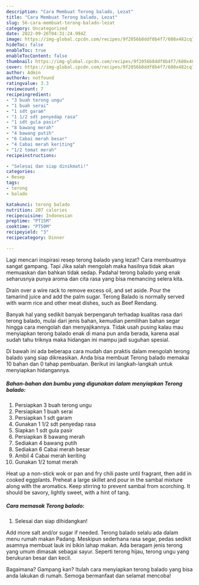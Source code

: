 ```yaml
---
description: "Cara Membuat Terong balado, Lezat"
title: "Cara Membuat Terong balado, Lezat"
slug: 56-cara-membuat-terong-balado-lezat
category: Uncategorized
date: 2022-09-26T04:31:24.994Z
image: https://img-global.cpcdn.com/recipes/9f2056b8ddf8b4f7/680x482cq70/terong-balado-foto-resep-utama.jpg
hideToc: false
enableToc: true
enableTocContent: false
thumbnail: https://img-global.cpcdn.com/recipes/9f2056b8ddf8b4f7/680x482cq70/terong-balado-foto-resep-utama.jpg
cover: https://img-global.cpcdn.com/recipes/9f2056b8ddf8b4f7/680x482cq70/terong-balado-foto-resep-utama.jpg
author: Admin
authorAv: notfound
ratingvalue: 3.3
reviewcount: 7
recipeingredient:
- "3 buah terong ungu"
- "1 buah serai"
- "1 sdt garam"
- "1 1/2 sdt penyedap rasa"
- "1 sdt gula pasir"
- "8 bawang merah"
- "4 bawang putih"
- "6 Cabai merah besar"
- "4 Cabai merah keriting"
- "1/2 tomat merah"
recipeinstructions:

- "Selesai dan siap dinikmati!"
categories:
- Resep
tags:
- terong
- balado

katakunci: terong balado 
nutrition: 207 calories
recipecuisine: Indonesian
preptime: "PT15M"
cooktime: "PT50M"
recipeyield: "3"
recipecategory: Dinner

---
```



Lagi mencari inspirasi resep terong balado yang lezat? Cara membuatnya sangat gampang. Tapi Jika salah mengolah maka hasilnya tidak akan memuaskan dan bahkan tidak sedap. Padahal terong balado yang enak seharusnya punya aroma dan cita rasa yang bisa memancing selera kita.


Drain over a wire rack to remove excess oil, and set aside. Pour the tamarind juice and add the palm sugar. Terong Balado is normally served with warm rice and other meat dishes, such as Beef Rendang.

Banyak hal yang sedikit banyak berpengaruh terhadap kualitas rasa dari terong balado, mulai dari jenis bahan, kemudian pemilihan bahan segar hingga cara mengolah dan menyajikannya. Tidak usah pusing kalau mau menyiapkan terong balado enak di mana pun anda berada, karena asal sudah tahu triknya maka hidangan ini mampu jadi suguhan spesial.


Di bawah ini ada beberapa cara mudah dan praktis dalam mengolah terong balado yang siap dikreasikan. Anda bisa membuat Terong balado memakai 10 bahan dan 0 tahap pembuatan. Berikut ini langkah-langkah untuk menyiapkan hidangannya.

<!--inarticleads1-->

##### Bahan-bahan dan bumbu yang digunakan dalam menyiapkan Terong balado:

1. Persiapkan 3 buah terong ungu
1. Persiapkan 1 buah serai
1. Persiapkan 1 sdt garam
1. Gunakan 1 1/2 sdt penyedap rasa
1. Siapkan 1 sdt gula pasir
1. Persiapkan 8 bawang merah
1. Sediakan 4 bawang putih
1. Sediakan 6 Cabai merah besar
1. Ambil 4 Cabai merah keriting
1. Gunakan 1/2 tomat merah


Heat up a non-stick wok or pan and fry chili paste until fragrant, then add in cooked eggplants. Preheat a large skillet and pour in the sambal mixture along with the aromatics. Keep stirring to prevent sambal from scorching. It should be savory, lightly sweet, with a hint of tang. 

<!--inarticleads2-->

##### Cara memasak Terong balado:


1. Selesai dan siap dihidangkan!

Add more salt and/or sugar if needed. Terong balado selalu ada dalam menu rumah makan Padang. Meskipun sederhana rasa segar, pedas sedikit asamnya membuat lauk ini bikin lahap makan. Ada beragam jenis terong yang umum dimasak sebagai sayur. Seperti terong hijau, terong ungu yang berukuran besar dan kecil. 

Bagaimana? Gampang kan? Itulah cara menyiapkan terong balado yang bisa anda lakukan di rumah. Semoga bermanfaat dan selamat mencoba!
